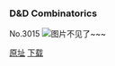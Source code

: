 ### D&D Combinatorics
No.3015
![图片不见了~~~](https://imgs.xkcd.com/comics/dnd_combinatorics.png)

[原址](https://xkcd.com//3015) [下载](https://imgs.xkcd.com/comics/dnd_combinatorics.png)

